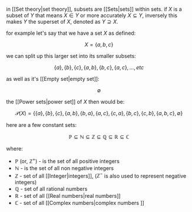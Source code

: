 in [[Set theory|set theory]], subsets are [[Sets|sets]] within sets. if $X$ is a subset of $Y$ that means $X \in Y$ or more accurately $X\subseteq Y$, inversely this makes $Y$ the superset of $X$, denoted as $Y\supseteq X$. 

for example let's say that we have a set $X$ as defined:

$$
X = \{a,b,c\}
$$

we can split up this larger set into its smaller subsets:

$$
\{a\},\{b\},\{c\},\{a,b\},\{b,c\},\{a,c\},...,etc
$$

as well as it's [[Empty set|empty set]]: 

$$
\emptyset
$$

the [[Power sets|power set]] of $X$ then would be:

$$
\mathcal{P}({X})=\{\{a\},\{b\},\{c\},\{a,b\},\{b,a\},\{a,c\},\{c,a\},\{b,c\},\{c,b\},\{a,b,c\},\emptyset\}
$$

here are a few constant sets:

$$
\mathbb{P} \subseteq \mathbb{N} \subseteq \mathbb{Z} \subseteq \mathbb{Q} \subseteq \mathbb{R} \subseteq \mathbb{C}
$$

where:

- $\mathbb{P}$ (or, $\mathbb{Z}^+$) - is the set of all positive integers
- $\mathbb{N}$ - is the set of all non negative integers
- $\mathbb{Z}$ - set of all [[Integer|integers]], ($\mathbb{Z}^-$ is also used to represent negative integers)
- $\mathbb{Q}$ - set of all rational numbers
- $\mathbb{R}$ - set of all [[Real numbers|real numbers]]
- $\mathbb{C}$ - set of all [[Complex numbers|complex numbers ]]